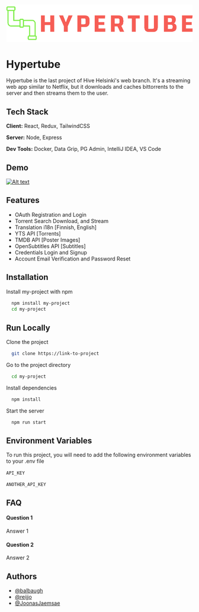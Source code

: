 
![Logo](https://github.com/balbaugh/hypertube/raw/master/client/public/hypertubeLogo.png)

# Hypertube

Hypertube is the last project of Hive Helsinki's web branch. It's a streaming web app similar to Netflix, but it downloads and caches bittorrents to the server and then streams them to the user.


## Tech Stack
**Client:** React, Redux, TailwindCSS

**Server:** Node, Express

**Dev Tools:** Docker, Data Grip, PG Admin, IntelliJ IDEA, VS Code


## Demo

[![Alt text](https://github.com/balbaugh/hypertube/raw/master/demo2c.gif)](/path/to/video.mov)



## Features

- OAuth Registration and Login
- Torrent Search Download, and Stream
- Translation i18n [Finnish, English]
- YTS API [Torrents]
- TMDB API [Poster Images]
- OpenSubtitles API [Subtitles]
- Credentials Login and Signup
- Account Email Verification and Password Reset


## Installation

Install my-project with npm

```bash
  npm install my-project
  cd my-project
```
    
## Run Locally

Clone the project

```bash
  git clone https://link-to-project
```

Go to the project directory

```bash
  cd my-project
```

Install dependencies

```bash
  npm install
```

Start the server

```bash
  npm run start
```


## Environment Variables

To run this project, you will need to add the following environment variables to your .env file

`API_KEY`

`ANOTHER_API_KEY`


## FAQ

#### Question 1

Answer 1

#### Question 2

Answer 2


## Authors

- [@balbaugh](https://www.github.com/balbaugh)
- [@reijjo](https://github.com/reijjo)
- [@JoonasJaemsae](https://github.com/JoonasJaemsae)

